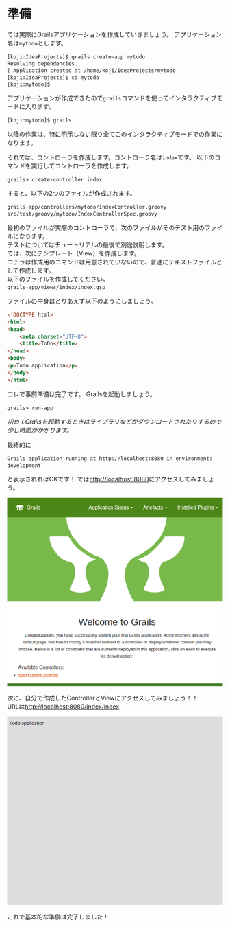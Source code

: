 # 準備



では実際にGrailsアプリケーションを作成していきましょう。
アプリケーション名は`mytodo`とします。

```console
[koji:IdeaProjects]$ grails create-app mytodo
Resolving dependencies..
| Application created at /home/koji/IdeaProjects/mytodo
[koji:IdeaProjects]$ cd mytodo 
[koji:mytodo]$ 
```

アプリケーションが作成できたので`grails`コマンドを使ってインタラクティブモードに入ります。

```console
[koji:mytodo]$ grails
```

以降の作業は、特に明示しない限り全てこのインタラクティブモードでの作業になります。

それでは、コントローラを作成します。コントローラ名は`index`です。
以下のコマンドを実行してコントローラを作成します。

```console
grails> create-controller index
```

すると、以下の2つのファイルが作成されます。

```
grails-app/controllers/mytodo/IndexController.groovy
src/test/groovy/mytodo/IndexControllerSpec.groovy
```

最初のファイルが実際のコントローラで、次のファイルがそのテスト用のファイルになります。  
テストについてはチュートリアルの最後で別途説明します。  
では、次にテンプレート（View）を作成します。  
コチラは作成用のコマンドは用意されていないので、普通にテキストファイルとして作成します。  
以下のファイルを作成してください。  
`grails-app/views/index/index.gsp`

ファイルの中身はとりあえず以下のようにしましょう。

```html
<!DOCTYPE html>
<html>
<head>
    <meta charset="UTF-8">
    <title>ToDo</title>
</head>
<body>
<p>Todo application</p>
</body>
</html>
```

コレで事前準備は完了です。
Grailsを起動しましょう。

```console
grails> run-app
```

*初めてGrailsを起動するときはライブラリなどがダウンロードされたりするので少し時間がかかります。*

最終的に

```
Grails application running at http://localhost:8080 in environment: development
```

と表示されればOKです！
では[http://localhost:8080](http://localhost:8080)にアクセスしてみましょう。

![WeclomeToGrails](images/welcome-to-grails.png)

次に、自分で作成したControllerとViewにアクセスしてみましょう！！  
URLは[http://localhost:8080/index/index](http://localhost:8080/index/index)

![1](images/1.png)  

これで基本的な準備は完了しました！
